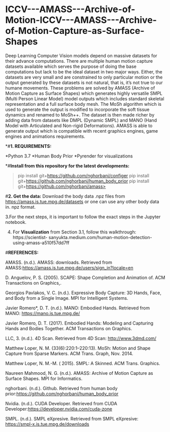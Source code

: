# ICCV---AMASS---Archive-of-Motion-ICCV---AMASS---Archive-of-Motion-Capture-as-Surface-Shapes
Deep Learning Computer Vision models depend on massive datasets for their advance computations. There are multiple human motion capture datasets available which serves the purpose of doing the base computations but lack to be the ideal dataset in two major ways. Either, the datasets are very small and are constrained to only particular motion or the output generated by these datasets is not natural, that is, it’s not true to our humane movements. These problems are solved by AMASS (Archive of Motion Capture as Surface Shapes) which generates highly versatile SMPL (Multi Person Linear Model) model outputs which includes standard skeletal representation and a full surface body mesh. The MoSh algorithm which is used to generate the output is modified to incorporate the soft tissue dynamics and renamed to MoSh++. The dataset is then made richer by adding data from datasets like DMPL (Dynamic SMPL) and MANO (Hand Model with Articulated and Non-rigid Deformations). AMASS is able to generate output which is compatible with recent graphics engines, game engines and animations requirements.

*#**1. REQUIREMENTS:**

  *Python 3.7
  *Human Body Prior
  *Pyrender for visualizations

*#**Install from this repository for the latest developments:**

>pip install git+https://github.com/nghorbani/configer
>pip install git+https://github.com/nghorbani/human_body_prior
>pip install git+https://github.com/nghorbani/amass>

#**2. Get the data:**
Download the body data .npz files from https://amass.is.tue.mpg.de/datasets or one can
use any other body data in. npz format.

3.For the next steps, it is important to follow the exact steps in the Jupyter notebook.

4. For **Visualization** from Section 3.1, follow this walkthrough: https://scientist-
sanyukta.medium.com/human-motion-detection-using-amass-a510f57dd7ff

#**REFERENCES:**

AMASS. (n.d.). AMASS: downloads. Retrieved from AMASS:https://amass.is.tue.mpg.de/users/sign_in?locale=en

D. Anguelov, P. S. (2005). SCAPE: Shape Completion and Animation of. ACM Transactions on
Graphics,. 

Georgios Pavlakos, V. C. (n.d.). Expressive Body Capture: 3D Hands, Face, and Body from a Single
Image. MPI for Intelligent Systems.

Javier Romero*, D. T. (n.d.). MANO: Embodied Hands. Retrieved from MANO:
https://mano.is.tue.mpg.de/

Javier Romero, D. T. (2017). Embodied Hands: Modeling and Capturing Hands and Bodies Together.
ACM Transactions on Graphics.

LLC, 3. (n.d.). 4D Scan. Retrieved from 4D Scan: http://www.3dmd.com/

Matthew Loper, N. M. (33(6):220:1–220:13). MoSh: Motion and Shape Capture from Sparse Markers. ACM Trans. Graph, Nov. 2014.

Matthew Loper, N. M.-M. ( 2015). SMPL: A Skinned. ACM Trans. Graphics.

Naureen Mahmood, N. G. (n.d.). AMASS: Archive of Motion Capture as Surface Shapes. MPI for
Informatics.

nghorbani. (n.d.). Github. Retrieved from human body prior:https://github.com/nghorbani/human_body_prior

Nvidia. (n.d.). CUDA Developer. Retrieved from CUDA Developer:https://developer.nvidia.com/cuda-zone

SMPL. (n.d.). SMPL eXpresive. Retrieved from SMPL eXpresive: https://smpl-x.is.tue.mpg.de/downloads
